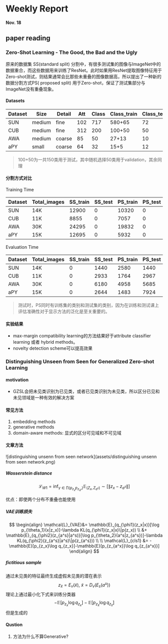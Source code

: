 # Weekly Report

**Nov. 18**

## paper reading

### Zero-Shot Learning - The Good, the Bad and the Ugly

原来的数据集 SS(standard split) 分割中，有很多测试集的图像与ImageNet中的数据重合，而这些数据用来训练了ResNet。此时如果用ResNet提取图像特征用于Zero-shot测试，则结果通常会比那些未重叠的图像数据高，所以提出了一种新的数据分割方式PS( proposed split) 用于Zero-shot，保证了测试集部分与ImageNet没有重叠现象。

#### Datasets

| Dataset | Size   | Detail | Att  | Class | Class_train | Class_test |
| ------- | ------ | ------ | ---- | ----- | ----------- | ---------- |
| SUN     | medium | fine   | 102  | 717   | 580+65      | 72         |
| CUB     | medium | fine   | 312  | 200   | 100+50      | 50         |
| AWA     | medium | coarse | 85   | 50    | 27+13       | 10         |
| aPY     | small  | coarse | 64   | 32    | 15+5        | 12         |

> 100+50为一共150类用于测试，其中随机选择50类用于validation，其余同理

#### 分割方式对比

Training Time

| Dataset | Total_images | SS_train | SS_test | PS_train | PS_test |
| ------- | ------------ | -------- | ------- | -------- | ------- |
| SUN     | 14K          | 12900    | 0       | 10320    | 0       |
| CUB     | 11K          | 8855     | 0       | 7057     | 0       |
| AWA     | 30K          | 24295    | 0       | 19832    | 0       |
| aPY     | 15K          | 12695    | 0       | 5932     | 0       |

Evaluation  Time

| Dataset | Total_images | SS_train | SS_test | PS_train | PS_test |
| ------- | ------------ | -------- | ------- | -------- | ------- |
| SUN     | 14K          | 0        | 1440    | 2580     | 1440    |
| CUB     | 11K          | 0        | 2933    | 1764     | 2967    |
| AWA     | 30K          | 0        | 6180    | 4958     | 5685    |
| aPY     | 15K          | 0        | 2644    | 1483     | 7924    |

> 测试时，PS同时有训练集的类别和测试集的类别，因为在训练和测试课上评估准确性对于显示方法的泛化是至关重要的。

#### 实验结果

-  max-margin compatibility learning的方法结果好于attribute classifier learning 或者 hybrid methods。
- novelty detection scheme可以提高效果





### Distinguishing Unseen from Seen for Generalized Zero-shot Learning

#### motivation

- GZSL会把未见类识别为已见类，或者已见类识别为未见类，所以区分已见和未见领域是一种有效的解决方案

#### 常见方法

1. embedding methods
2. generative methods
3. domain-aware methods: 显式的区分可见域和不可见域



#### 文章方法

![distinguishing unsenn from seen network](assets/distinguishing unsenn from seen network.png)

##### Wasserstein distance

$$
\mathcal{L}_{W1}=\inf_{\gamma\in \prod(p_{z_x}p_{z_{a^s}})} \mathbb{E}_{(Z_x,Z_{a^s})} \sim[\|z_x-z_{a^s}\|]
$$

优点：即使两个分布不重叠也能使用

##### VAE训练损失

$$
\begin{align}
\mathcal{L}_{VAE}&=
\mathbb{E}_{q_{\phi1}(z_x|x)}[\log p_{\theta_1}(x|z_x)]-\lambda KL(q_{\phi1}(z_x|x)\|p(z_x)) 
\\ &+ 
\mathbb{E}_{q_{\phi2}(z_{a^s}|a^s)}[\log p_{\theta_2}(a^s|z_{a^s})]-\lambda KL(q_{\phi2}(z_{a^s}|a^s)\|p(z_{a^s}))
\\
\\
\mathcal{L}_{cls1} &= -\mathbb{E}[p_{z_x}\log q_{z_x}]-\mathbb{E}[p_{z_{a^x}}\log q_{z_{a^x}}]
\end{align}
$$

##### fictitious sample

通过未见类的特征最终生成虚假未见类的潜在表示
$$
z_{\tilde{x}}=E_v(\tilde{x}), \ \tilde{x}=D_v(E_s(a^u))
$$
理论上通过最小化下式来训练分类器
$$
-\mathbb{E}[p_{z_x}\log q_{z_x}]-\mathbb{E}[p_{z_{\tilde{x}}}\log q_{z_{\tilde{x}}}]
$$
但是生成的

#### Qustion

1. 方法为什么不算Generative?